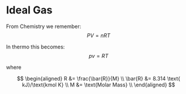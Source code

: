 # Ideal Gas

From Chemistry we remember: $$PV = nRT$$

In thermo this becomes: $$ pv = RT $$

where

$$
\begin{aligned}
R &= \frac{\bar{R}}{M} \\
\bar{R} &= 8.314 \text{ kJ}/\text{kmol K} \\
M &= \text{Molar Mass} \\
\end{aligned}
$$
